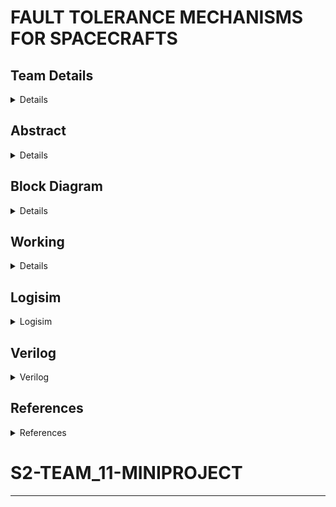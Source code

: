 #  FAULT TOLERANCE MECHANISMS FOR SPACECRAFTS

<!-- First Section -->
## Team Details
<details>
  <summary>Details</summary>
- **Semester**: 3rd Sem B. Tech. CSE
- **Section**: S2
- **Team ID**: 11

1. **Aalima Khan**, Roll No: 231CS201, [Email](mailto:aalimakhan.231cs217@nitk.edu.in)
2. **Basitha Sadipirala**, Roll No: 231CS251, [Email](mailto:basithasadipirala.231cs251@nitk.edu.in)
3. **Bukke Lahari**, Roll No: 231CS217, [Email](mailto:laharinaik.231cs217@nitk.edu.in)
</details>
<!-- Second Section -->

## Abstract
<details>
  <summary>Details</summary>

  ### Motivation:
  Our fascination with space exploration drives this project, aiming to ensure
  high reliability in extreme and remote environments. Developing a fault-tolerant system for
  spacecraft is critical for maintaining mission continuity despite subsystem failures, minimizing
  human intervention, and safeguarding astronaut safety. Historical mission challenges, such as
  Apollo 13 and the James Webb Space Telescope, emphasize the need for robust fault-tolerant
  systems in future missions.
 > 
### Problem Statement:
The goal of this project is to design a multi-layered digital circuit-
based fault diagnosis and recovery system. This system will employ a hierarchical approach,
where subsystems are organized into levels based on their criticality to the spacecraft’s mis-
sion. A level-by-level verification ensures that critical subsystems are diagnosed and recovered
efficiently to minimize mission disruption.
>
#### System Architecture:
##### Level 1:Base Layer
– Subsystems: Advanced Sensors, Data Acquisition and Analysis, Advanced Materials,
Device Failure Physics, Thermal Regulation.
>
– The system will first focus on diagnosing and recovering these subsystems to ensure
the spacecraft’s baseline functionality. One subsystem in this level is crucial but
uncorrectable; if this subsystem fails, the mission will terminate immediately. Passing
Level 1 is mandatory for the mission to proceed to the next level.
##### Level 2: Functional Module Implementation Layer
– Subsystems: Power Status Monitoring, Attitude Control, Load Monitoring, Measure-
ment Control, Communications Integrity.
>
– If Level 1 is passed, this layer ensures that subsystems crucial for spacecraft stability,
control, and communication are fully operational. One subsystem in this layer is
uncorrectable, and if it fails, the mission will terminate.
##### Level 3: Task Goal Implementation Layer
– Subsystems: Fault Detection, Fault Isolation, Fault Prediction, Health Assessment,
Repair Planning.
>
– This final level assesses and ensures fault detection and health management systems
are functioning. The same condition applies—one uncorrectable subsystem must
pass, and failure will lead to mission termination.
##### Non-Critical Subsystems:
These subsystems, although not essential for the core space-
craft operations, can be monitored and toggled based on the user’s discretion. In an ideal
operational scenario, all non-crucial subsystems are turned off to conserve resources. Fail-
ures in non-crucial subsystems are tolerated.
#### Mission Termination Conditions:
• If any crucial subsystem, particularly the uncorrectable ones in each level, fails to recover,
the mission will terminate immediately.
• Progression to the next level occurs only if all crucial subsystems in the current level are
functional. Failure to pass any level results in mission termination.
• For the mission to succeed, all levels must be passed.
#### Key components:
• Basic Logic gates 
>
• MUX(2x1)
>
• Shifters
>
• D-Flip Flops
>
• LEDs
### Features:
• A layered approach ensures that critical subsystems are prioritized in diagnosis and re-
covery, minimizing the overall recovery time.
>
• Built-in error detection mechanisms ensure system self-correction without human inter-
vention.
>
• Users can decide whether to activate non-crucial subsystems, with the ideal scenario being
that these subsystems are turned off.
>
• A predefined recovery plan ensures the mission continues only if all subsystems in every
level pass, and the mission will terminate upon any critical failure.
</details>
<!-- Third Section -->

## Block Diagram
<details>
  <summary>Details</summary>
  
  
  
  ![Functional Block Diagram](https://github.com/Lahari-Naik/S2-TEAM_11-MINIPROJECT/blob/main/Snapshots/BLOCK%20DIAGRAM.jpg) 
  

  
</details>
<!-- Fourth Section -->

## Working
<details>
  <summary>Details</summary>
  
  -[click here](https://github.com/Lahari-Naik/S2-TEAM_11-MINIPROJECT/blob/main/Snapshots/WORKING.pdf)
  
</details>
<!-- Fifth Section -->

## Logisim
<details>
  <summary>Logisim</summary>
  
  
  
  
  MAIN CIRCUIT ![Logisim Final Circuit Diagram](https://github.com/Lahari-Naik/S2-TEAM_11-MINIPROJECT/blob/main/Logisim/Circuit%20%20Images/S2-T11.png)
 LEVEL 1 ![LEVEL 1 Circuit Diagram](https://github.com/Lahari-Naik/S2-TEAM_11-MINIPROJECT/blob/main/Logisim/Circuit%20%20Images/Level1Image.png)
LEVEL 2  ![LEVEL 2 Circuit Diagram](https://github.com/Lahari-Naik/S2-TEAM_11-MINIPROJECT/blob/main/Logisim/Circuit%20%20Images/Level2Image.png)
LEVEL 3  ![LEVEL 3 Circuit Diagram](https://github.com/Lahari-Naik/S2-TEAM_11-MINIPROJECT/blob/main/Logisim/Circuit%20%20Images/Level3.Image.png)
 LFSR ![LFSR Circuit Diagram](https://github.com/Lahari-Naik/S2-TEAM_11-MINIPROJECT/blob/main/Logisim/Circuit%20%20Images/LFSRImage.png)
  
  - [Brief description about logisim circuit](https://github.com/Lahari-Naik/S2-TEAM_11-MINIPROJECT/blob/main/Logisim/Design-Logisim.pdf)
  - [Download LFSR Circuit](https://github.com/Lahari-Naik/S2-TEAM_11-MINIPROJECT/blob/main/Logisim/Circuit/LFSR.circ)
  - [Download Level 1 Circuit](https://github.com/Lahari-Naik/S2-TEAM_11-MINIPROJECT/blob/main/Logisim/Circuit/level1.circ)
  - [Download Level 2 Circuit](https://github.com/Lahari-Naik/S2-TEAM_11-MINIPROJECT/blob/main/Logisim/Circuit/level2.circ)
  - [Download Level3 Circuit](https://github.com/Lahari-Naik/S2-TEAM_11-MINIPROJECT/blob/main/Logisim/Circuit/level3.circ)
  - [Download Logisim Final Circuit](https://github.com/Lahari-Naik/S2-TEAM_11-MINIPROJECT/blob/main/Logisim/Circuit/S2-T11.circ)
  
</details>

<!-- Sixth Section -->

## Verilog
<details>
  <summary>Verilog</summary>
  

- [S2-T11-data.v](https://github.com/Lahari-Naik/S2-TEAM_11-MINIPROJECT/blob/main/Verilog/S2-T11-data.v)
- [S2-T11-gate.v](https://github.com/Lahari-Naik/S2-TEAM_11-MINIPROJECT/blob/main/Verilog/S2-T11-gate.v)
- [S2-T11_tb.v](https://github.com/Lahari-Naik/S2-TEAM_11-MINIPROJECT/blob/main/Verilog/S2-T11_tb.v)
  ### Output
![S2-T11(output).png](https://github.com/Lahari-Naik/S2-TEAM_11-MINIPROJECT/blob/main/Verilog/S2-T11(output).png)
### Usage
- To run the program, execute commands in the terminal:

```bash
iverilog -o dds S2-T11_tb.v S2-T11-data.v
```

```bash
vvp dds
```

</details>

<!-- Seventh Section -->

## References
 <details> <summary>References</summary>


- [Link 1](https://ntrs.nasa.gov/api/citations/20210020739/downloads/FinalCopy.pdf/)
- [Link 2](https://www.isro.gov.in/spacesciexp.html/)
- [Link 3](https://www.esa.int/Space_Safety/Hera/Fault_detection_isolation_and_recovery/)
- [Link 4](https://iopscience.iop.org/article/10.1088/1742-6596/2762/1/012064/pdf/)
- [Link 5](https://www.spacenavigators.com/post/fault-detection-and-recovery-in-satellite-aocs-ensuring-resilience-in-space/)



</details>

# S2-TEAM_11-MINIPROJECT

---



  

